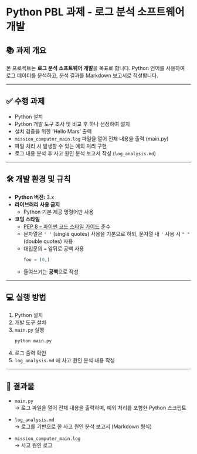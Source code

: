 # Python PBL 과제 - 로그 분석 소프트웨어 개발

## 📚 과제 개요

본 프로젝트는 **로그 분석 소프트웨어 개발**을 목표로 합니다. Python 언어를 사용하여 로그 데이터를 분석하고, 분석 결과를 Markdown 보고서로 작성합니다.

---

## ✅ 수행 과제

- Python 설치
- Python 개발 도구 조사 및 비교 후 하나 선정하여 설치
- 설치 검증을 위한 ‘Hello Mars’ 출력
- `mission_computer_main.log` 파일을 열어 전체 내용을 출력 (main.py)
- 파일 처리 시 발생할 수 있는 예외 처리 구현
- 로그 내용 분석 후 사고 원인 분석 보고서 작성 (`log_analysis.md`)

---

## 🛠 개발 환경 및 규칙

- **Python 버전:** 3.x
- **라이브러리 사용 금지**
  - Python 기본 제공 명령어만 사용
- **코딩 스타일**
  - [PEP 8 – 파이썬 코드 스타일 가이드](https://peps.python.org/pep-0008/) 준수
  - 문자열은 `' '` (single quotes) 사용을 기본으로 하되, 문자열 내 `'` 사용 시 `" "` (double quotes) 사용
  - 대입문의 `=` 앞뒤로 공백 사용
    ```python
    foo = (0,)
    ```
  - 들여쓰기는 **공백**으로 작성

---

## 💻 실행 방법

1. Python 설치
2. 개발 도구 설치
3. `main.py` 실행
    ```bash
    python main.py
    ```
4. 로그 출력 확인
5. `log_analysis.md` 에 사고 원인 분석 내용 작성

---

## 📝 결과물

- `main.py`  
  → 로그 파일을 열어 전체 내용을 출력하며, 예외 처리를 포함한 Python 스크립트

- `log_analysis.md`  
  → 로그를 기반으로 한 사고 원인 분석 보고서 (Markdown 형식)

- `mission_computer_main.log`  
  → 사고 원인 로그


